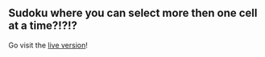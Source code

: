 ## Sudoku where you can select more then one cell at a time?!?!?

Go visit the [live version](https://azazellob.github.io/sudoku)!
